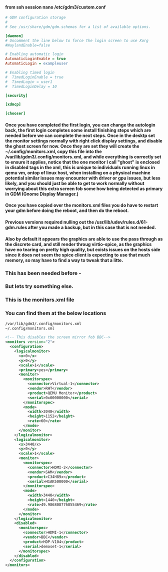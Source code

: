 


#### from ssh session nano /etc/gdm3/custom.conf
```ini
# GDM configuration storage
#
# See /usr/share/gdm/gdm.schemas for a list of available options.

[daemon]
# Uncomment the line below to force the login screen to use Xorg
#WaylandEnable=false

# Enabling automatic login
AutomaticLoginEnable = true
AutomaticLogin = exampleuser

# Enabling timed login
#  TimedLoginEnable = true
#  TimedLogin = user1
#  TimedLoginDelay = 10

[security]

[xdmcp]

[chooser]
```

#### Once you have completed the first login, you can change the autologin back, the first login completes some install finishing steps which are needed before we can complete the next steps. Once in the desktp set the monitor settings normally with right click display settings, and disable the ghost screen for now. Once they are set they will create the ~/.config/monitors.xml, copy this file into the /var/lib/gdm3/.config/monitors.xml, and while everything is correctly set to ensure it applies, notice that the one monitor I call "ghost" is enclosed in disabled tags in the xml, this is unique to individuals running linux in qemu vm, ontop of linux host, when installing on a physical machine potential similar issues may encounter with driver or gpu issues, but less likely, and you should just be able to get to work normally without worrying about this extra screen fob some how being detected as primary in GDM (Gnome Display Manager.)



#### Once you have copied over the monitors.xml files you do have to restart your gdm before doing the reboot, and then do the reboot. 
#### Previous versions required nulling out the /usr/lib/udev/rules.d/61-gdm.rules after you made a backup, but in this case that is not needed.
#### Also by default it appears the graphics are able to use the pass through as the discrete card, and still render throug virtio-spice, as the graphics have no tearing on pretty high quality, but exists issues on the hosts side since it does not seem the spice client is expecting to use that much memory, so may have to find a way to tweak that a litte. 


### This has been needed before -
### But lets try something else.
### This is the monitors.xml file
### You can find them at the below locations

```bash
/var/lib/gdm3/.config/monitors.xml
~/.config/monitors.xml
```

```xml
<!-- This disables the screen mirror fob BBC-->
<monitors version="2">
  <configuration>
    <logicalmonitor>
      <x>0</x>
      <y>0</y>
      <scale>1</scale>
      <primary>yes</primary>
      <monitor>
        <monitorspec>
          <connector>Virtual-1</connector>
          <vendor>RHT</vendor>
          <product>QEMU Monitor</product>
          <serial>0x00000000</serial>
        </monitorspec>
        <mode>
          <width>2048</width>
          <height>1152</height>
          <rate>60</rate>
        </mode>
      </monitor>
    </logicalmonitor>
    <logicalmonitor>
      <x>3440/x>
      <y>0</y>
      <scale>1</scale>
      <monitor>
        <monitorspec>
          <connector>HDMI-2</connector>
          <vendor>SAM</vendor>
          <product>C34H89x</product>
          <serial>H1AK500000</serial>
        </monitorspec>
        <mode>
          <width>3440</width>
          <height>1440</height>
          <rate>49.986808776855469</rate>
        </mode>
      </monitor>
    </logicalmonitor>
    <disabled>
      <monitorspec>
        <connector>HDMI-1</connector>
        <vendor>BBC</vendor>
        <product>HDP-V104</product>
        <serial>demoset-1</serial>
      </monitorspec>
    </disabled>
  </configuration>
</monitors>

```


